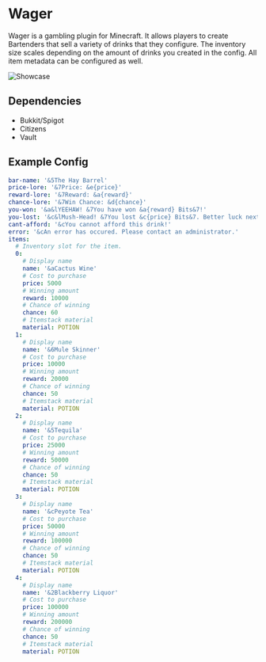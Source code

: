 # Wager

Wager is a gambling plugin for Minecraft. It allows players to create Bartenders that sell a variety of drinks that they configure.
The inventory size scales depending on the amount of drinks you created in the config. All item metadata can be configured as well.

![Showcase](https://i.imgur.com/wRuufpR.gif)

## Dependencies
- Bukkit/Spigot
- Citizens
- Vault

## Example Config
```YAML bartender-name: '&dBartender'
bar-name: '&5The Hay Barrel'
price-lore: '&7Price: &e{price}'
reward-lore: '&7Reward: &a{reward}'
chance-lore: '&7Win Chance: &d{chance}'
you-won: '&a&lYEEHAW! &7You have won &a{reward} Bits&7!'
you-lost: '&c&lMush-Head! &7You lost &c{price} Bits&7. Better luck next time!'
cant-afford: '&cYou cannot afford this drink!'
error: '&cAn error has occured. Please contact an administrator.'
items:
  # Inventory slot for the item.
  0:
    # Display name
    name: '&aCactus Wine'
    # Cost to purchase
    price: 5000
    # Winning amount
    reward: 10000
    # Chance of winning
    chance: 60
    # Itemstack material
    material: POTION
  1:
    # Display name
    name: '&6Mule Skinner'
    # Cost to purchase
    price: 10000
    # Winning amount
    reward: 20000
    # Chance of winning
    chance: 50
    # Itemstack material
    material: POTION
  2:
    # Display name
    name: '&5Tequila'
    # Cost to purchase
    price: 25000
    # Winning amount
    reward: 50000
    # Chance of winning
    chance: 50
    # Itemstack material
    material: POTION
  3:
    # Display name
    name: '&cPeyote Tea'
    # Cost to purchase
    price: 50000
    # Winning amount
    reward: 100000
    # Chance of winning
    chance: 50
    # Itemstack material
    material: POTION
  4:
    # Display name
    name: '&2Blackberry Liquor'
    # Cost to purchase
    price: 100000
    # Winning amount
    reward: 200000
    # Chance of winning
    chance: 50
    # Itemstack material
    material: POTION
```
